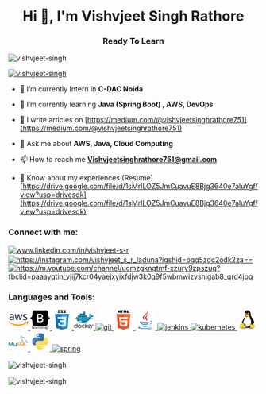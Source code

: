 
<h1 align="center">Hi 👋, I'm Vishvjeet Singh Rathore</h1>
<h3 align="center">Ready To Learn</h3>

<p align="left"> <img src="https://komarev.com/ghpvc/?username=vishvjeet-singh&label=Profile%20views&color=0e75b6&style=flat" alt="vishvjeet-singh" /> </p>

<p align="left"> <a href="https://github.com/ryo-ma/github-profile-trophy"><img src="https://github-profile-trophy.vercel.app/?username=vishvjeet-singh" alt="vishvjeet-singh" /></a> </p>

- 🔭 I’m currently Intern in **C-DAC Noida**

- 🌱 I’m currently learning **Java (Spring Boot) , AWS, DevOps**

- 📝 I write articles on [https://medium.com/@vishvjeetsinghrathore751](https://medium.com/@vishvjeetsinghrathore751)

- 💬 Ask me about **AWS, Java, Cloud Computing**

- 📫 How to reach me **Vishvjeetsinghrathore751@gmail.com**

- 📄 Know about my experiences (Resume) [https://drive.google.com/file/d/1sMrlLOZ5JmCuavuE8Bjg3640e7aluYgf/view?usp=drivesdk](https://drive.google.com/file/d/1sMrlLOZ5JmCuavuE8Bjg3640e7aluYgf/view?usp=drivesdk)

<h3 align="left">Connect with me:</h3>
<p align="left">
<a href="https://linkedin.com/in/www.linkedin.com/in/vishvjeet-s-r" target="blank"><img align="center" src="https://raw.githubusercontent.com/rahuldkjain/github-profile-readme-generator/master/src/images/icons/Social/linked-in-alt.svg" alt="www.linkedin.com/in/vishvjeet-s-r" height="30" width="40" /></a>
<a href="https://instagram.com/https://instagram.com/vishvjeet_s_r_laduna?igshid=ogq5zdc2odk2za==" target="blank"><img align="center" src="https://raw.githubusercontent.com/rahuldkjain/github-profile-readme-generator/master/src/images/icons/Social/instagram.svg" alt="https://instagram.com/vishvjeet_s_r_laduna?igshid=ogq5zdc2odk2za==" height="30" width="40" /></a>
<a href="https://www.youtube.com/c/https://m.youtube.com/channel/ucmzgkngtmf-xzury9zpszuq?fbclid=paaayqtin_vjij7kcr04yaejxyixfdjw3k0q9f5wbmwizvshigab8_qrd4jpq" target="blank"><img align="center" src="https://raw.githubusercontent.com/rahuldkjain/github-profile-readme-generator/master/src/images/icons/Social/youtube.svg" alt="https://m.youtube.com/channel/ucmzgkngtmf-xzury9zpszuq?fbclid=paaayqtin_vjij7kcr04yaejxyixfdjw3k0q9f5wbmwizvshigab8_qrd4jpq" height="30" width="40" /></a>
</p>

<h3 align="left">Languages and Tools:</h3>
<p align="left"> <a href="https://aws.amazon.com" target="_blank" rel="noreferrer"> <img src="https://raw.githubusercontent.com/devicons/devicon/master/icons/amazonwebservices/amazonwebservices-original-wordmark.svg" alt="aws" width="40" height="40"/> </a> <a href="https://getbootstrap.com" target="_blank" rel="noreferrer"> <img src="https://raw.githubusercontent.com/devicons/devicon/master/icons/bootstrap/bootstrap-plain-wordmark.svg" alt="bootstrap" width="40" height="40"/> </a> <a href="https://www.w3schools.com/css/" target="_blank" rel="noreferrer"> <img src="https://raw.githubusercontent.com/devicons/devicon/master/icons/css3/css3-original-wordmark.svg" alt="css3" width="40" height="40"/> </a> <a href="https://www.docker.com/" target="_blank" rel="noreferrer"> <img src="https://raw.githubusercontent.com/devicons/devicon/master/icons/docker/docker-original-wordmark.svg" alt="docker" width="40" height="40"/> </a> <a href="https://git-scm.com/" target="_blank" rel="noreferrer"> <img src="https://www.vectorlogo.zone/logos/git-scm/git-scm-icon.svg" alt="git" width="40" height="40"/> </a> <a href="https://www.w3.org/html/" target="_blank" rel="noreferrer"> <img src="https://raw.githubusercontent.com/devicons/devicon/master/icons/html5/html5-original-wordmark.svg" alt="html5" width="40" height="40"/> </a> <a href="https://www.java.com" target="_blank" rel="noreferrer"> <img src="https://raw.githubusercontent.com/devicons/devicon/master/icons/java/java-original.svg" alt="java" width="40" height="40"/> </a> <a href="https://www.jenkins.io" target="_blank" rel="noreferrer"> <img src="https://www.vectorlogo.zone/logos/jenkins/jenkins-icon.svg" alt="jenkins" width="40" height="40"/> </a> <a href="https://kubernetes.io" target="_blank" rel="noreferrer"> <img src="https://www.vectorlogo.zone/logos/kubernetes/kubernetes-icon.svg" alt="kubernetes" width="40" height="40"/> </a> <a href="https://www.linux.org/" target="_blank" rel="noreferrer"> <img src="https://raw.githubusercontent.com/devicons/devicon/master/icons/linux/linux-original.svg" alt="linux" width="40" height="40"/> </a> <a href="https://www.mysql.com/" target="_blank" rel="noreferrer"> <img src="https://raw.githubusercontent.com/devicons/devicon/master/icons/mysql/mysql-original-wordmark.svg" alt="mysql" width="40" height="40"/> </a> <a href="https://www.python.org" target="_blank" rel="noreferrer"> <img src="https://raw.githubusercontent.com/devicons/devicon/master/icons/python/python-original.svg" alt="python" width="40" height="40"/> </a> <a href="https://spring.io/" target="_blank" rel="noreferrer"> <img src="https://www.vectorlogo.zone/logos/springio/springio-icon.svg" alt="spring" width="40" height="40"/> </a> </p>

<p><img align="center" src="https://github-readme-stats.vercel.app/api/top-langs?username=vishvjeet-singh&show_icons=true&locale=en&layout=compact" alt="vishvjeet-singh" /></p>

<p><img align="center" src="https://github-readme-streak-stats.herokuapp.com/?user=vishvjeet-singh&" alt="vishvjeet-singh" /></p>
